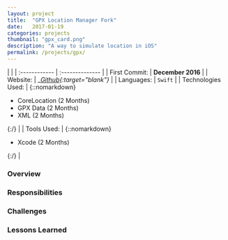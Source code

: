 ```yaml
---
layout: project
title:  "GPX Location Manager Fork"
date:   2017-01-19
categories: projects
thumbnail: "gpx_card.png"
description: "A way to simulate location in iOS"
permalink: /projects/gpx/
---
```

|                      |
| :------------ | :-------------- |
| First Commit:      | __December 2016__ |
| Website:     |    __[Github][gh]{:target="_blank"}__   |
| Languages:  | `Swift` |
| Technologies Used: |  {::nomarkdown}<ul><li>CoreLocation (2 Months)</li><li>GPX Data (2 Months)</li><li>XML (2 Months)</li></ul>{:/} |
| Tools Used: |  {::nomarkdown}<ul><li>Xcode (2 Months)</li></ul>{:/} |

### Overview



### Responsibilities



### Challenges



### Lessons Learned



<!-- Jekyll also offers powerful support for code snippets:

{% highlight swift %}
 override func viewDidLoad() {
        super.viewDidLoad()
        tv.delegate = self
        tv.dataSource = self

        tv.alwaysBounceVertical = false
        
        nextViewControllerButton.enabled = false
        nextViewControllerButton.alpha = 0.5
        // Do any additional setup after loading the view.
    }
{% endhighlight %} -->

[gh]: https://github.com/nkanetka/GpxLocationManager
